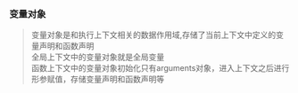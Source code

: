 ### 变量对象
> 变量对象是和执行上下文相关的数据作用域,存储了当前上下文中定义的变量声明和函数声明  
> 全局上下文中的变量对象就是全局变量  
> 函数上下文中的变量对象初始化只有arguments对象，进入上下文之后进行形参赋值，存储变量声明和函数声明等

